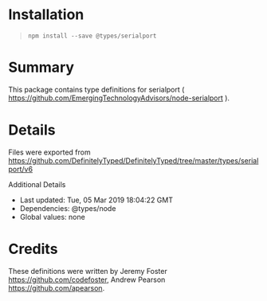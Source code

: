 # Installation
> `npm install --save @types/serialport`

# Summary
This package contains type definitions for serialport ( https://github.com/EmergingTechnologyAdvisors/node-serialport ).

# Details
Files were exported from https://github.com/DefinitelyTyped/DefinitelyTyped/tree/master/types/serialport/v6

Additional Details
 * Last updated: Tue, 05 Mar 2019 18:04:22 GMT
 * Dependencies: @types/node
 * Global values: none

# Credits
These definitions were written by Jeremy Foster <https://github.com/codefoster>, Andrew Pearson <https://github.com/apearson>.
